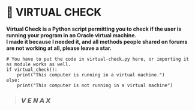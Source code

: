 # **🔌 VIRTUAL CHECK**
**Virtual Check is a Python script permitting you to check if the user is running your program in an Oracle virtual machine.**<br>
**I made it because I needed it, and all methods people shared on forums are not working at all, please leave a star.**<br>
```
# You have to put the code in virtual-check.py here, or importing it as module works as well.
if virtual_check():
    print("This computer is running in a virtual machine.")
else:
    print("This computer is not running in a virtual machine")
```
> ### **𝙑  𝙀  𝙉  𝘼  𝙓**

